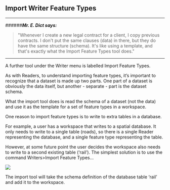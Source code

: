 ## Import Writer Feature Types ##





----------
######***Mr. E. Dict says:***
>"Whenever I create a new legal contract for a client, I copy previous contracts. I don't put the same clauses (data) in there, but they do have the same structure (schema). It's like using a template, and that's exactly what the Import Feature Types tool does."

----------



A further tool under the Writer menu is labelled Import Feature Types.

As with Readers, to understand importing feature types, it’s important to recognize that a dataset is made up two parts. One part of a dataset is obviously the data itself, but another - separate - part is the dataset schema.

What the import tool does is read the schema of a dataset (not the data) and use it as the template for a set of feature types in a workspace.

One reason to import feature types is to write to extra tables in a database.

For example, a user has a workspace that writes to a spatial database. It only needs to write to a single table (roads), so there is a single Reader representing the database, and a single feature type representing the table.

However, at some future point the user decides the workspace also needs to write to a second existing table (‘rail’). The simplest solution is to use the command Writers>Import Feature Types...

![](https://raw.githubusercontent.com/FMEEvangelist/FME-Desktop-Basic-Training-Manual-Images/master/Img4.68.ImportWriterFeatureTypeMenubar.jpg)

The import tool will take the schema definition of the database table ‘rail’ and add it to the workspace.

